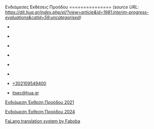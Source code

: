 Ενδιάμεσες Εκθέσεις Προόδου
===============    *(source URL: https://dit.hua.gr/index.php/el/?view=article&id=1981:interim-progress-evaluations&catid=59:uncategorised)*

*   [](https://www.facebook.com/ditharokopio)
*   [](https://www.youtube.com/channel/UCEHkYirpXF1nSLxDCrfDZ4A)
*   [](https://www.linkedin.com/company/77699385)
*   [](https://www.instagram.com/dithua)

*   [](https://dit.hua.gr/index.php/el/)
*   [](https://dit.hua.gr/index.php/en/)

*   [+302109549400](tel:+302109549400)
*   [itsec@hua.gr](mailto:itsec@hua.gr)

[Ενδιάμεση Έκθεση Προόδου 2021](https://dit.hua.gr/images/2024/%CE%95%CE%9A%CE%98%CE%95%CE%A3%CE%97_%CE%A0%CE%91%CE%A1%CE%91%CE%9A%CE%9F%CE%9B%CE%9F%CE%A5%CE%98%CE%97%CE%A3%CE%97%CE%A3_%CE%A0%CE%A0%CE%A3_%CE%A4%CE%A0%CE%A4_2021.pdf)

[Ενδιάμεση Έκθεση Προόδου 2024](https://dit.hua.gr/images/2024/%CE%95%CE%9A%CE%98%CE%95%CE%A3%CE%97_%CE%A0%CE%91%CE%A1%CE%91%CE%9A%CE%9F%CE%9B%CE%9F%CE%A5%CE%98%CE%97%CE%A3%CE%97%CE%A3_%CE%A0%CE%A0%CE%A3_%CE%A4%CE%A0%CE%A4_2024.pdf)

[FaLang translation system by Faboba](http://www.faboba.com/ "Faboba : Création de composantJoomla")

[](https://dit.hua.gr/index.php/el/?view=article&id=1981:interim-progress-evaluations&catid=59:uncategorised#)
